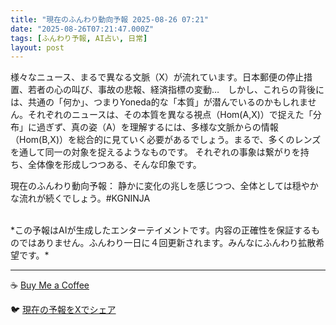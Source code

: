 ```yaml
---
title: "現在のふんわり動向予報 2025-08-26 07:21"
date: "2025-08-26T07:21:47.000Z"
tags: [ふんわり予報, AI占い, 日常]
layout: post
---
```


様々なニュース、まるで異なる文脈（X）が流れています。日本郵便の停止措置、若者の心の叫び、事故の悲報、経済指標の変動…　しかし、これらの背後には、共通の「何か」、つまりYoneda的な「本質」が潜んでいるのかもしれません。それぞれのニュースは、その本質を異なる視点（Hom(A,X)）で捉えた「分布」に過ぎず、真の姿（A）を理解するには、多様な文脈からの情報（Hom(B,X)）を総合的に見ていく必要があるでしょう。まるで、多くのレンズを通して同一の対象を捉えるようなものです。  それぞれの事象は繋がりを持ち、全体像を形成しつつある、そんな印象です。


現在のふんわり動向予報：
静かに変化の兆しを感じつつ、全体としては穏やかな流れが続くでしょう。#KGNINJA

<br>
*この予報はAIが生成したエンターテイメントです。内容の正確性を保証するものではありません。ふんわり一日に４回更新されます。みんなにふんわり拡散希望です。*

---
☕️ [Buy Me a Coffee](https://www.buymeacoffee.com/kgninja)

🐦 [現在の予報をXでシェア](https://twitter.com/intent/tweet?text=%E7%8F%BE%E5%9C%A8%E3%81%AE%E3%81%B5%E3%82%93%E3%82%8F%E3%82%8A%E4%BA%88%E5%A0%B1%3A%20%E3%80%8C%E6%A7%98%E3%80%85%E3%81%AA%E3%83%8B%E3%83%A5%E3%83%BC%E3%82%B9%E3%80%81%E3%81%BE%E3%82%8B%E3%81%A7%E7%95%B0%E3%81%AA%E3%82%8B%E6%96%87%E8%84%88%EF%BC%88X%EF%BC%89%E3%81%8C%E6%B5%81%E3%82%8C%E3%81%A6%E3%81%84%E3%81%BE%E3%81%99%E3%80%82%E3%80%8D%23KGNINJA%20%E7%B6%9A%E3%81%8D%E3%81%AF%E3%83%96%E3%83%AD%E3%82%B0%E3%81%A7%EF%BC%81%F0%9F%91%87&url=https%3A%2F%2Fkg-ninja.github.io%2FFunwariyoso%2F)
